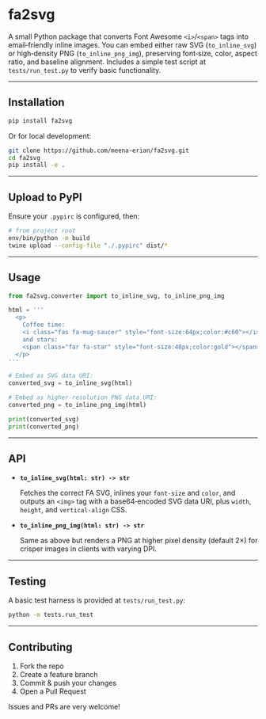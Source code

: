 # fa2svg

A small Python package that converts Font Awesome `<i>`/`<span>` tags into email‑friendly inline images. You can embed either raw SVG (`to_inline_svg`) or high‑density PNG (`to_inline_png_img`), preserving font‑size, color, aspect ratio, and baseline alignment. Includes a simple test script at `tests/run_test.py` to verify basic functionality.

---

## Installation

```bash
pip install fa2svg
```

Or for local development:

```bash
git clone https://github.com/meena-erian/fa2svg.git
cd fa2svg
pip install -e .
```

---

## Upload to PyPI

Ensure your `.pypirc` is configured, then:

```bash
# from project root
env/bin/python -m build
twine upload --config-file "./.pypirc" dist/*
```

---

## Usage

```python
from fa2svg.converter import to_inline_svg, to_inline_png_img

html = '''
  <p>
    Coffee time:
    <i class="fas fa-mug-saucer" style="font-size:64px;color:#c60"></i>
    and stars:
    <span class="far fa-star" style="font-size:48px;color:gold"></span>
  </p>
'''

# Embed as SVG data URI:
converted_svg = to_inline_svg(html)

# Embed as higher-resolution PNG data URI:
converted_png = to_inline_png_img(html)

print(converted_svg)
print(converted_png)
```

---

## API

* **`to_inline_svg(html: str) -> str`**
  
  Fetches the correct FA SVG, inlines your `font-size` and `color`, and outputs an `<img>` tag with a base64‑encoded SVG data URI, plus `width`, `height`, and `vertical-align` CSS.

* **`to_inline_png_img(html: str) -> str`**
  
  Same as above but renders a PNG at higher pixel density (default 2×) for crisper images in clients with varying DPI.

---

## Testing

A basic test harness is provided at `tests/run_test.py`:

```bash
python -m tests.run_test
```

---

## Contributing

1. Fork the repo
2. Create a feature branch
3. Commit & push your changes
4. Open a Pull Request

Issues and PRs are very welcome!

